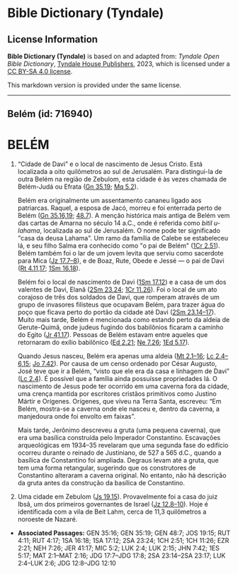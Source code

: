 # Bible Dictionary (Tyndale)

## License Information

**Bible Dictionary (Tyndale)** is based on and adapted from: _Tyndale Open Bible Dictionary_, [Tyndale House Publishers](https://tyndaleopenresources.com/), 2023, which is licensed under a [CC BY-SA 4.0 license](https://creativecommons.org/licenses/by-sa/4.0/legalcode.en).

This markdown version is provided under the same license.



--------------------------------

## Belém (id: 716940)

BELÉM
=====

1. “Cidade de Davi” e o local de nascimento de Jesus Cristo. Está localizada a oito quilômetros ao sul de Jerusalém. Para distingui\-la de outra Belém na região de Zebulom, esta cidade é às vezes chamada de Belém\-Judá ou Efrata ([Gn 35\.19](https://ref.ly/Gen35:19); [Mq 5\.2](https://ref.ly/Mic5:2)).

    Belém era originalmente um assentamento cananeu ligado aos patriarcas. Raquel, a esposa de Jacó, morreu e foi enterrada perto de Belém ([Gn 35\.16,19](https://ref.ly/Gen35:16,Gen35:19); [48\.7](https://ref.ly/Gen48:7)). A menção histórica mais antiga de Belém vem das cartas de Amarna no século 14 a.C., onde é referida como *bitil u\-lahama*, localizada ao sul de Jerusalém. O nome pode ter significado "casa da deusa Lahama". Um ramo da família de Calebe se estabeleceu lá, e seu filho Salma era conhecido como "o pai de Belém" ([1Cr 2\.51](https://ref.ly/1Chr2:51)). Belém também foi o lar de um jovem levita que serviu como sacerdote para Mica ([Jz 17\.7–8](https://ref.ly/Judg17:7-Judg17:8)), e de Boaz, Rute, Obede e Jessé — o pai de Davi ([Rt 4\.11,17](https://ref.ly/Ruth4:11,Ruth4:17); [1Sm 16\.18](https://ref.ly/1Sam16:18)).

    Belém foi o local de nascimento de Davi ([1Sm 17\.12](https://ref.ly/1Sam17:12)) e a casa de um dos valentes de Davi, Elanã ([2Sm 23\.24](https://ref.ly/2Sam23:24); [1Cr 11\.26](https://ref.ly/1Chr11:26)). Foi o local de um ato corajoso de três dos soldados de Davi, que romperam através de um grupo de invasores filisteus que ocupavam Belém, para trazer água do poço que ficava perto do portão da cidade até Davi ([2Sm 23\.14–17](https://ref.ly/2Sam23:14-2Sam23:17)). Muito mais tarde, Belém é mencionada como estando perto da aldeia de Gerute\-Quimã, onde judeus fugindo dos babilônios ficaram a caminho do Egito ([Jr 41\.17](https://ref.ly/Jer41:17)). Pessoas de Belém estavam entre aqueles que retornaram do exílio babilônico ([Ed 2\.21](https://ref.ly/Ezra2:21); [Ne 7\.26](https://ref.ly/Neh7:26); [1Ed 5\.17](https://ref.ly/1Esd5:17)).

    Quando Jesus nasceu, Belém era apenas uma aldeia ([Mt 2\.1–16](https://ref.ly/Matt2:1-Matt2:16); [Lc 2\.4](https://ref.ly/Luke2:4-Luke2:6,Luke2:15)[–](https://ref.ly/Luke2:4-Luke2:6)[6,15](https://ref.ly/Luke2:4-Luke2:6,Luke2:15); [Jo 7\.42](https://ref.ly/John7:42)). Por causa de um censo ordenado por César Augusto, José teve que ir a Belém, “visto que ele era da casa e linhagem de Davi” ([Lc 2\.4](https://ref.ly/Luke2:4)). É possível que a família ainda possuísse propriedades lá. O nascimento de Jesus pode ter ocorrido em uma caverna fora da cidade, uma crença mantida por escritores cristãos primitivos como Justino Mártir e Orígenes. Orígenes, que viveu na Terra Santa, escreveu: “Em Belém, mostra\-se a caverna onde ele nasceu e, dentro da caverna, a manjedoura onde foi envolto em faixas”.

    Mais tarde, Jerônimo descreveu a gruta (uma pequena caverna), que era uma basílica construída pelo Imperador Constantino. Escavações arqueológicas em 1934–35 revelaram que uma segunda fase do edifício ocorreu durante o reinado de Justiniano, de 527 a 565 d.C., quando a basílica de Constantino foi ampliada. Degraus levam até a gruta, que tem uma forma retangular, sugerindo que os construtores de Constantino alteraram a caverna original. No entanto, não há descrição da gruta antes da construção da basílica de Constantino.

2. Uma cidade em Zebulom ([Js 19\.15](https://ref.ly/Josh19:15)). Provavelmente foi a casa do juiz Ibsã, um dos primeiros governantes de Israel ([Jz 12\.8–10](https://ref.ly/Judg12:8-Judg12:10)). Hoje é identificada com a vila de Beit Lahm, cerca de 11,3 quilômetros a noroeste de Nazaré.

* **Associated Passages:** GEN 35:16; GEN 35:19; GEN 48:7; JOS 19:15; RUT 4:11; RUT 4:17; 1SA 16:18; 1SA 17:12; 2SA 23:24; 1CH 2:51; 1CH 11:26; EZR 2:21; NEH 7:26; JER 41:17; MIC 5:2; LUK 2:4; LUK 2:15; JHN 7:42; 1ES 5:17; MAT 2:1–MAT 2:16; JDG 17:7–JDG 17:8; 2SA 23:14–2SA 23:17; LUK 2:4–LUK 2:6; JDG 12:8–JDG 12:10

